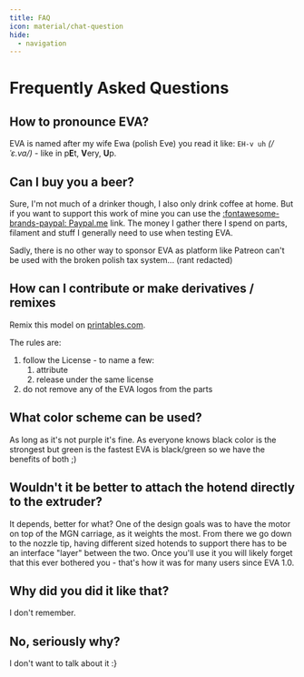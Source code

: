 ```yaml
---
title: FAQ
icon: material/chat-question
hide:
  - navigation
---
```



# Frequently Asked Questions

## How to pronounce EVA?

EVA is named after my wife Ewa (polish Eve) you read it like: `EH-v uh` *(/ˈɛ.va/)* - like in p<b>E</b>t, <b>V</b>ery, <b>U</b>p.

## Can I buy you a beer?

Sure, I'm not much of a drinker though, I also only drink coffee at home. But if you want to support this work of mine you can use the [:fontawesome-brands-paypal: Paypal.me](https://www.paypal.me/pkucmus) link. The money I gather there I spend on parts, filament and stuff I generally need to use when testing EVA.

Sadly, there is no other way to sponsor EVA as platform like Patreon can't be used with the broken polish tax system... (rant redacted)

## How can I contribute or make derivatives / remixes

Remix this model on [printables.com](https://www.printables.com/model/200939-eva-3-modular-3d-printer-carriage-platform). 

The rules are:

1. follow the License - to name a few:
      1. attribute
      2. release under the same license
2. do not remove any of the EVA logos from the parts

## What color scheme can be used?

As long as it's not purple it's fine. As everyone knows black color is the strongest but green is the fastest EVA is black/green so we have the benefits of both ;)

## Wouldn't it be better to attach the hotend directly to the extruder?

It depends, better for what? One of the design goals was to have the motor on top of the MGN carriage, as it weights the most. From there we go down to the nozzle tip, having different sized hotends to support there has to be an interface "layer" between the two. Once you'll use it you will likely forget that this ever bothered you - that's how it was for many users since EVA 1.0.

## Why did you did it like that?

I don't remember.

## No, seriously why?

I don't want to talk about it :}
